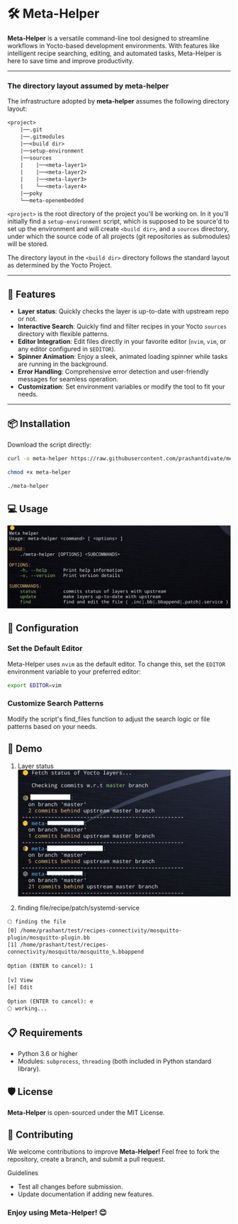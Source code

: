 # 🛠️ Meta-Helper

**Meta-Helper** is a versatile command-line tool designed to streamline workflows in Yocto-based development environments. With features like intelligent recipe searching, editing, and automated tasks, Meta-Helper is here to save time and improve productivity.

---

### The directory layout assumed by meta-helper

The infrastructure adopted by **meta-helper** assumes the following directory layout:

```
<project>
    |──.git
    |──.gitmodules
    |──<build dir>
    |──setup-environment
    |──sources
    |    |──<meta-layer1>
    |    |──<meta-layer2>
    |    |──<meta-layer3>
    |    └──<meta-layer4>
    |──poky
    └──meta-openembedded
```

`<project>` is the root directory of the project you'll be working on.
In it you'll initially find a `setup-environment` script, which is
supposed to be source'd to set up the environment and will create
`<build dir>`, and a `sources` directory, under which the source code
of all projects (git repositories as submodules) will be stored.

The directory layout in the `<build dir>` directory follows the
standard layout as determined by the Yocto Project.

---

## 🚀 Features

- **Layer status**: Quickly checks the layer is up-to-date with upstream repo or not.
- **Interactive Search**: Quickly find and filter recipes in your Yocto `sources` directory with flexible patterns.
- **Editor Integration**: Edit files directly in your favorite editor (`nvim`, `vim`, or any editor configured in `$EDITOR`).
- **Spinner Animation**: Enjoy a sleek, animated loading spinner while tasks are running in the background.
- **Error Handling**: Comprehensive error detection and user-friendly messages for seamless operation.
- **Customization**: Set environment variables or modify the tool to fit your needs.

---

## 📦 Installation

Download the script directly:
```bash
curl -o meta-helper https://raw.githubusercontent.com/prashantdivate/meta-helper/master/meta-helper
```
```bash
chmod +x meta-helper
```
```bash
./meta-helper
```

## 💻 Usage

![help](images/meta-helper-help.png)


## 🔧 Configuration
### Set the Default Editor
Meta-Helper uses `nvim` as the default editor. To change this, set the `EDITOR` environment variable to your preferred editor:

```bash
export EDITOR=vim
```
### Customize Search Patterns
Modify the script's find_files function to adjust the search logic or file patterns based on your needs.

## 🎨 Demo
1. Layer status \
![status](images/meta-helper-status.png)

2. finding file/recipe/patch/systemd-service
```
🌕 finding the file
[0] /home/prashant/test/recipes-connectivity/mosquitto-plugin/mosquitto-plugin.bb
[1] /home/prashant/test/recipes-connectivity/mosquitto/mosquitto_%.bbappend

Option (ENTER to cancel): 1

[v] View
[e] Edit

Option (ENTER to cancel): e
🌕 working...
```

## 📋 Requirements
- Python 3.6 or higher
- Modules: `subprocess`, `threading` (both included in Python standard library).
## 🛡️ License
**Meta-Helper** is open-sourced under the MIT License.

## 🤝 Contributing
We welcome contributions to improve **Meta-Helper!** Feel free to fork the repository, create a branch, and submit a pull request.

Guidelines
- Test all changes before submission.
- Update documentation if adding new features.

### Enjoy using Meta-Helper! 😊


